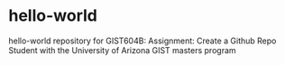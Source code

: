 # hello-world
hello-world repository for GIST604B: Assignment: Create a Github Repo
Student with the University of Arizona GIST masters program
